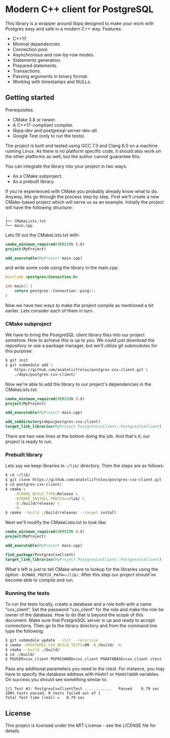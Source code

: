# Modern C++ client for PostgreSQL

This library is a wrapper around libpq designed 
to make your work with Postgres easy and safe in a modern C++ way. 
Features:
* C++17.
* Minimal dependencies.
* Connection pool.
* Asynchronous and row-by-row modes.
* Statements generation.
* Prepared statements.
* Transactions.
* Passing arguments in binary format.
* Working with timestamps and NULLs.

## Getting started

Prerequisites:
* CMake 3.8 or newer.
* A C++17-compliant compiler.
* libpq-dev and postgresql-server-dev-all.
* Google Test (only to run the tests).

The project is built and tested using GCC 7.3 and Clang 6.0 on a machine running Linux.
As there is no platform specific code, it should also work on the other platforms as well,
but the author cannot guarantee this.

You can integrate the library into your project in two ways:
* As a CMake subproject.
* As a prebuilt library.

If you're experienced with CMake you probably already know what to do.
Anyway, lets go through the process step by step.
First we'll create a new CMake-based project which will serve us as an example.
Initially the project will have the following structure:
```
.
├── CMakeLists.txt
└── main.cpp
```
Lets fill out the CMakeLists.txt with:
```cmake
cmake_minimum_required(VERSION 3.8)
project(MyProject)

add_executable(MyProject main.cpp)
```
and write some code using the library in the main.cpp:
```cpp
#include <postgres/Connection.h>

int main() {
    return postgres::Connection::ping();
}
```
Now we have two ways to make the project compile as mentioned a bit earlier.
Lets consider each of them in turn.

### CMake subproject

We have to bring the PostgreSQL client library files into our project somehow.
How to achieve this is up to you.
We could just download the repository or use a package manager,
but we'll utilize git submodules for this purpose:
```bash
$ git init
$ git submodule add \
    https://github.com/anatoliifrolov/postgres-cxx-client.git \
    ./deps/postgres-cxx-client/
```
Now we're able to add the library to our project's dependencies in the CMakeLists.txt:
```cmake
cmake_minimum_required(VERSION 3.8)
project(MyProject)

add_executable(MyProject main.cpp)

add_subdirectory(deps/postgres-cxx-client)
target_link_libraries(MyProject PostgresCxxClient::PostgresCxxClient)
```  
There are two new lines at the bottom doing the job.
And that's it, our project is ready to run.

### Prebuilt library

Lets say we keep libraries in `~/lib/` directory.
Then the steps are as follows:
```bash
$ cd ~/lib/
$ git clone https://github.com/anatoliifrolov/postgres-cxx-client.git
$ cd postgres-cxx-client/
$ cmake \
    -DCMAKE_BUILD_TYPE=Release \
    -DCMAKE_INSTALL_PREFIX=~/lib/ \
    -B./build/release/ \
    -H.
$ cmake --build ./build/release/ --target install
```
Next we'll modify the CMakeLists.txt to look like:
```cmake
cmake_minimum_required(VERSION 3.8)
project(MyProject)

add_executable(MyProject main.cpp)

find_package(PostgresCxxClient)
target_link_libraries(MyProject PostgresCxxClient::PostgresCxxClient)
```
What's left is just to tell CMake where to lookup for the libraries
using the option `-DCMAKE_PREFIX_PATH=~/lib/`.
After this step our project should've become able to compile and run.

### Running the tests

To run the tests locally, create a database and a role both with a name "cxx_client".
Set the password "cxx_client" for the role and make the role be owner of the database.
How to do that is beyond the scope of this document.
Make sure that PostgreSQL server is up and ready to accept connections.
Then go to the library directory and from the command line type the following:
```bash
$ git submodule update --init --recursive
$ cmake -DPOSTGRES_CXX_BUILD_TESTS=ON -B./build/ -H.
$ cmake --build ./build/
$ cd ./build/
$ PGUSER=cxx_client PGPASSWORD=cxx_client PGDATABASE=cxx_client ctest -V
```
Pass any additional parameters you need to the ctest.
For instance, you may have to specify the database address with `PGHOST` or `PGHOSTADDR` variables.
On success you should see something similar to:
```
1/1 Test #1: PostgresCxxClientTest ............   Passed    0.79 sec
100% tests passed, 0 tests failed out of 1
Total Test time (real) =   0.79 sec
```

## License

This project is licensed under the MIT License - see the LICENSE file for details.

